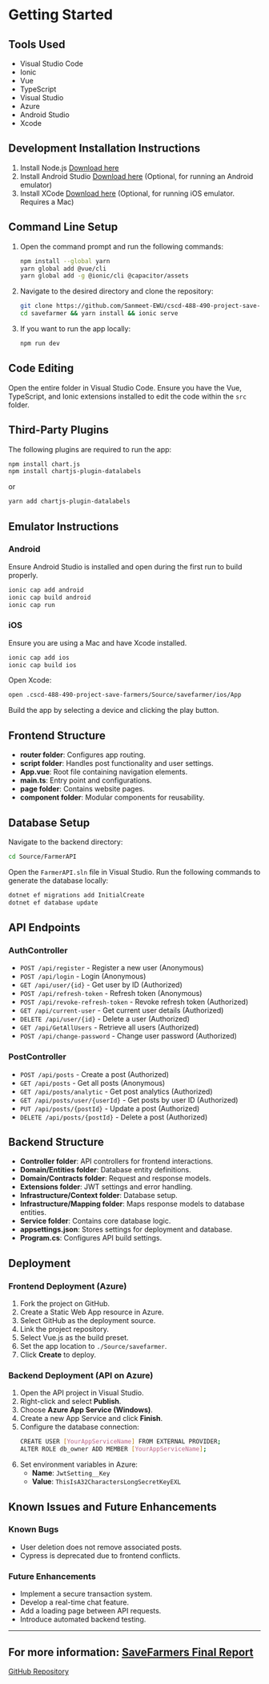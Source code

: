 # Getting Started

## Tools Used
- Visual Studio Code
- Ionic
- Vue
- TypeScript
- Visual Studio
- Azure
- Android Studio
- Xcode

## Development Installation Instructions
1. Install Node.js [Download here](https://nodejs.org/en)
2. Install Android Studio [Download here](https://developer.android.com/studio) (Optional, for running an Android emulator)
3. Install XCode [Download here](https://developer.apple.com/xcode/) (Optional, for running iOS emulator. Requires a Mac)

## Command Line Setup
1. Open the command prompt and run the following commands:
   ```sh
   npm install --global yarn
   yarn global add @vue/cli
   yarn global add -g @ionic/cli @capacitor/assets
   ```
2. Navigate to the desired directory and clone the repository:
   ```sh
   git clone https://github.com/Sanmeet-EWU/cscd-488-490-project-save-farmers/
   cd savefarmer && yarn install && ionic serve
   ```
3. If you want to run the app locally:
   ```sh
   npm run dev
   ```
## Code Editing
Open the entire folder in Visual Studio Code. Ensure you have the Vue, TypeScript, and Ionic extensions installed to edit the code within the `src` folder.

## Third-Party Plugins
The following plugins are required to run the app:
```sh
npm install chart.js
npm install chartjs-plugin-datalabels
```
or
```sh
yarn add chartjs-plugin-datalabels
```

## Emulator Instructions
### Android
Ensure Android Studio is installed and open during the first run to build properly.
```sh
ionic cap add android
ionic cap build android
ionic cap run
```

### iOS
Ensure you are using a Mac and have Xcode installed.
```sh
ionic cap add ios
ionic cap build ios
```
Open Xcode:
```sh
open .cscd-488-490-project-save-farmers/Source/savefarmer/ios/App
```
Build the app by selecting a device and clicking the play button.

## Frontend Structure
- **router folder**: Configures app routing.
- **script folder**: Handles post functionality and user settings.
- **App.vue**: Root file containing navigation elements.
- **main.ts**: Entry point and configurations.
- **page folder**: Contains website pages.
- **component folder**: Modular components for reusability.

## Database Setup
Navigate to the backend directory:
```sh
cd Source/FarmerAPI
```
Open the `FarmerAPI.sln` file in Visual Studio. Run the following commands to generate the database locally:
```sh
dotnet ef migrations add InitialCreate
dotnet ef database update
```

## API Endpoints
### AuthController
- `POST /api/register` - Register a new user (Anonymous)
- `POST /api/login` - Login (Anonymous)
- `GET /api/user/{id}` - Get user by ID (Authorized)
- `POST /api/refresh-token` - Refresh token (Anonymous)
- `POST /api/revoke-refresh-token` - Revoke refresh token (Authorized)
- `GET /api/current-user` - Get current user details (Authorized)
- `DELETE /api/user/{id}` - Delete a user (Authorized)
- `GET /api/GetAllUsers` - Retrieve all users (Authorized)
- `POST /api/change-password` - Change user password (Authorized)

### PostController
- `POST /api/posts` - Create a post (Authorized)
- `GET /api/posts` - Get all posts (Anonymous)
- `GET /api/posts/analytic` - Get post analytics (Authorized)
- `GET /api/posts/user/{userId}` - Get posts by user ID (Authorized)
- `PUT /api/posts/{postId}` - Update a post (Authorized)
- `DELETE /api/posts/{postId}` - Delete a post (Authorized)

## Backend Structure
- **Controller folder**: API controllers for frontend interactions.
- **Domain/Entities folder**: Database entity definitions.
- **Domain/Contracts folder**: Request and response models.
- **Extensions folder**: JWT settings and error handling.
- **Infrastructure/Context folder**: Database setup.
- **Infrastructure/Mapping folder**: Maps response models to database entities.
- **Service folder**: Contains core database logic.
- **appsettings.json**: Stores settings for deployment and database.
- **Program.cs**: Configures API build settings.

## Deployment
### Frontend Deployment (Azure)
1. Fork the project on GitHub.
2. Create a Static Web App resource in Azure.
3. Select GitHub as the deployment source.
4. Link the project repository.
5. Select Vue.js as the build preset.
6. Set the app location to `./Source/savefarmer`.
7. Click **Create** to deploy.

### Backend Deployment (API on Azure)
1. Open the API project in Visual Studio.
2. Right-click and select **Publish**.
3. Choose **Azure App Service (Windows)**.
4. Create a new App Service and click **Finish**.
5. Configure the database connection:
   ```sh
   CREATE USER [YourAppServiceName] FROM EXTERNAL PROVIDER;
   ALTER ROLE db_owner ADD MEMBER [YourAppServiceName];
   ```
6. Set environment variables in Azure:
   - **Name**: `JwtSetting__Key`
   - **Value**: `ThisIsA32CharactersLongSecretKeyEXL`

## Known Issues and Future Enhancements
### Known Bugs
- User deletion does not remove associated posts.
- Cypress is deprecated due to frontend conflicts.

### Future Enhancements
- Implement a secure transaction system.
- Develop a real-time chat feature.
- Add a loading page between API requests.
- Introduce automated backend testing.

---
For more information: [SaveFarmers Final Report](documentation/SaveFarmers_FinalReport.pdf)
---
[GitHub Repository](https://github.com/Sanmeet-EWU/cscd-488-490-project-save-farmers/)
